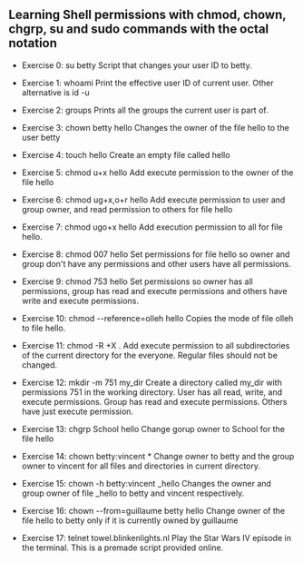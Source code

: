 ## Learning Shell permissions with chmod, chown, chgrp, su and sudo commands with the octal notation


* Exercise 0: su betty Script that changes your user ID to betty.

* Exercise 1: whoami Print the effective user ID of current user. Other alternative is id -u

* Exercise 2: groups Prints all the groups the current user is part of.

* Exercise 3: chown betty hello Changes the owner of the file hello to the user betty

* Exercise 4: touch hello Create an empty file called hello

* Exercise 5: chmod u+x hello Add execute permission to the owner of the file hello

* Exercise 6: chmod ug+x,o+r hello Add execute permission to user and group owner, and read permission to others for file hello

* Exercise 7: chmod ugo+x hello Add execution permission to all for file hello.

* Exercise 8: chmod 007 hello Set permissions for file hello so owner and group don't have any permissions and other users have all permissions.

* Exercise 9: chmod 753 hello Set permissions so owner has all permissions, group has read and execute permissions and others have write and execute permissions.

* Exercise 10: chmod --reference=olleh hello Copies the mode of file olleh to file hello.

* Exercise 11: chmod -R +X . Add execute permission to all subdirectories of the current directory for the everyone. Regular files should not be changed.

* Exercise 12: mkdir -m 751 my_dir Create a directory called my_dir with permissions 751 in the working directory. User has all read, write, and execute permissions. Group has read and execute permissions. Others have just execute permission.

* Exercise 13: chgrp School hello Change gorup owner to School for the file hello

* Exercise 14: chown betty:vincent * Change owner to betty and the group owner to vincent for all files and directories in current directory.

* Exercise 15: chown -h betty:vincent _hello Changes the owner and group owner of file _hello to betty and vincent respectively.

* Exercise 16: chown --from=guillaume betty hello Change owner of the file hello to betty only if it is currently owned by guillaume

* Exercise 17: telnet towel.blinkenlights.nl Play the Star Wars IV episode in the terminal. This is a premade script provided online.
